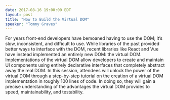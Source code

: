 ```yaml
---
date: 2017-08-16 19:00:00 EDT
layout: post
title: "How to Build the Virtual DOM"
speaker: "Tommy Graves"
---
```


For years front-end developers have bemoaned having to use the DOM; it’s slow,
inconsistent, and difficult to use. While libraries of the past provided better
ways to interface with the DOM, recent libraries like React and Vue have
instead implemented an entirely new DOM: the virtual DOM. Implementations of
the virtual DOM allow developers to create and maintain UI components using
entirely declarative interfaces that completely abstract away the real DOM. In
this session, attendees will unlock the power of the virtual DOM through a
step-by-step tutorial on the creation of a virtual DOM implementation in roughly
100 lines of code. In doing so, they will gain a precise understanding of the
advantages the virtual DOM provides to speed, maintainability, and testability.
